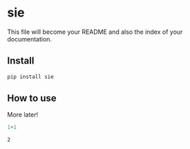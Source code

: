 # sie


<!-- WARNING: THIS FILE WAS AUTOGENERATED! DO NOT EDIT! -->

This file will become your README and also the index of your
documentation.

## Install

``` sh
pip install sie
```

## How to use

More later!

``` python
1+1
```

    2
